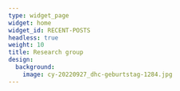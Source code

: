 ```yaml
---
type: widget_page
widget: home
widget_id: RECENT-POSTS
headless: true
weight: 10
title: Research group
design:
  background:
    image: cy-20220927_dhc-geburtstag-1284.jpg
---
```


